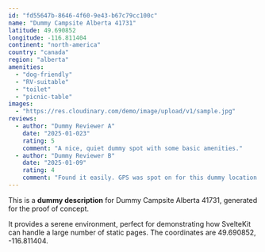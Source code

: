```yaml
---
id: "fd55647b-8646-4f60-9e43-b67c79cc100c"
name: "Dummy Campsite Alberta 41731"
latitude: 49.690852
longitude: -116.811404
continent: "north-america"
country: "canada"
region: "alberta"
amenities:
  - "dog-friendly"
  - "RV-suitable"
  - "toilet"
  - "picnic-table"
images:
  - "https://res.cloudinary.com/demo/image/upload/v1/sample.jpg"
reviews:
  - author: "Dummy Reviewer A"
    date: "2025-01-023"
    rating: 5
    comment: "A nice, quiet dummy spot with some basic amenities."
  - author: "Dummy Reviewer B"
    date: "2025-01-09"
    rating: 4
    comment: "Found it easily. GPS was spot on for this dummy location."
---
```


This is a **dummy description** for Dummy Campsite Alberta 41731, generated for the proof of concept.

It provides a serene environment, perfect for demonstrating how SvelteKit can handle a large number of static pages. The coordinates are 49.690852, -116.811404.
